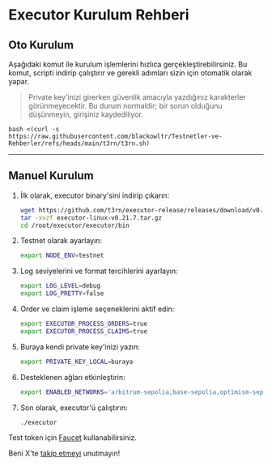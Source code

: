 # Executor Kurulum Rehberi

## Oto Kurulum

Aşağıdaki komut ile kurulum işlemlerini hızlıca gerçekleştirebilirsiniz. Bu komut, scripti indirip çalıştırır ve gerekli adımları sizin için otomatik olarak yapar.
> Private key'inizi girerken güvenlik amacıyla yazdığınız karakterler görünmeyecektir. Bu durum normaldir; bir sorun olduğunu düşünmeyin, girişiniz kaydediliyor.
```shell
bash <(curl -s https://raw.githubusercontent.com/blackowltr/Testnetler-ve-Rehberler/refs/heads/main/t3rn/t3rn.sh)
```

---

## Manuel Kurulum 

1. İlk olarak, executor binary'sini indirip çıkarın:
   ```bash
   wget https://github.com/t3rn/executor-release/releases/download/v0.21.7/executor-linux-v0.21.7.tar.gz
   tar -xvzf executor-linux-v0.21.7.tar.gz
   cd /root/executor/executor/bin
   ```

2. Testnet olarak ayarlayın:
   ```bash
   export NODE_ENV=testnet
   ```

3. Log seviyelerini ve format tercihlerini ayarlayın:
   ```bash
   export LOG_LEVEL=debug
   export LOG_PRETTY=false
   ```

4. Order ve claim işleme seçeneklerini aktif edin:
   ```bash
   export EXECUTOR_PROCESS_ORDERS=true
   export EXECUTOR_PROCESS_CLAIMS=true
   ```

5. Buraya kendi private key'inizi yazın:
   ```bash
   export PRIVATE_KEY_LOCAL=buraya
   ```

6. Desteklenen ağları etkinleştirin:
   ```bash
   export ENABLED_NETWORKS='arbitrum-sepolia,base-sepolia,optimism-sepolia,l1rn'
   ```

7. Son olarak, executor'ü çalıştırın:
   ```bash
   ./executor
   ```

Test token için [Faucet](https://link_to_faucet) kullanabilirsiniz.

Beni X'te [takip etmeyi](https://x.com/brsbtc) unutmayın!
